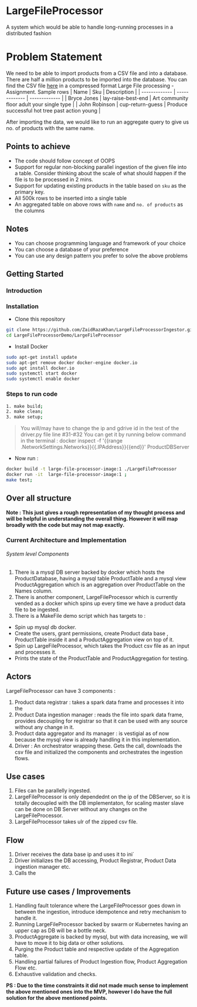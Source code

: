 # LargeFileProcessor
A system which would be able to handle long-running processes in a distributed fashion

# Problem Statement
We need to be able to import products from a CSV file and into a database. There are half a million products to be imported into the database. You can find the CSV file [here](https://drive.google.com/drive/folders/1X3qomdbjWU1oOTbBvxchTzjLMAwYBWFT) in a compressed format Large File processing - Assignment. 
Sample rows
| Name  | Sku | Description |
| ------------- | ------------- | ------------- |
| Bryce Jones  | lay-raise-best-end  | Art community floor adult your single type  |
| John Robinson  | cup-return-guess  | Produce successful hot tree past action young  |

After importing the data, we would like to run an aggregate query to give us no. of products with the same name.


## Points to achieve
* The code should follow concept of OOPS
* Support for regular non-blocking parallel ingestion of the given file into a table. Consider thinking about the scale of what should happen if the file is to be processed in 2 mins.
* Support for updating existing products in the table based on `sku` as the primary key. 
* All 500k rows to be inserted into a single table
* An aggregated table on above rows with `name` and `no. of products` as the columns

## Notes
* You can choose programming language and framework of your choice
* You can choose a database of your preference
* You can use any design pattern you prefer to solve the above problems

## Getting Started

### Introduction 
### Installation
* Clone this repository
```bash
git clone https://github.com/ZaidRazaKhan/LargeFileProcessorIngestor.git
cd LargeFileProcessorDemo/LargeFileProcessor
```
* Install Docker
```bash
sudo apt-get install update
sudo apt-get remove docker docker-engine docker.io
sudo apt install docker.io
sudo systemctl start docker
sudo systemctl enable docker
```
### Steps to run code
```bash
1. make build; 
2. make clean; 
3. make setup; 
```

> You will/may have to change the ip and gdrive id in the test of the driver.py file line #31-#32
>You can get it by running below command in the terminal :
> docker inspect -f '{{range .NetworkSettings.Networks}}{{.IPAddress}}{{end}}' ProductDBServer

* Now run :
```bash
docker build -t large-file-processor-image:1 ./LargeFileProcessor
docker run -it  large-file-processor-image:1 ; 
make test;
```

## Over all structure
**Note : This just gives a rough representation of my thought process and will be helpful in understanding the overall thing. However it will map broadly with the code but may not map exactly.**

### Current Architecture and Implementation
###### System level Components
1. There is a mysql DB server backed by docker which hosts the ProductDatabase, having a mysql table ProductTable and a mysql view ProductAggregation which is an aggregation over ProductTable on the Names column.
2. There is another component, LargeFileProcessor which is currently vended as a docker which spins up every time we have a product data file to be ingested.
3. There is a MakeFile demo script which has targets to :
- Spin up mysql db docker.
- Create the users, grant permissions, create Product data base , ProductTable inside it and a ProductAggregation view on top of it.
- Spin up LargeFileProcessor, which takes the Product csv file as an input and processes it.
- Prints the state of the ProductTable and ProductAggregation for testing.

## Actors
LargeFileProcessor can have 3 components :
1. Product data registrar : takes a spark data frame and processes it into the
2. Product Data ingestion manager : reads the file into spark data frame, provides decoupling for registrar so that it can be used with any source without any change in it.
2. Product data aggregator and its manager : is vestigial as of now because the mysql view is already handling it in this implementation.
3. Driver : An orchestrator wrapping these. Gets the call, downloads the csv file and initialized the components and orchestrates the ingestion flows.

## Use cases
1. Files can be parallelly ingested.
2. LargeFileProcessor is only dependednt on the ip of the DBServer, so it is totally decoupled with the DB implementaton, for scaling master slave can be done on DB Server without any changes on the LargeFileProcessor.
3. LargeFileProcessor takes ulr of the zipped csv file.

## Flow
1. Driver receives the data base ip and uses it to ini`
1. Driver initializes the DB accessing, Product Registrar, Product Data ingestion manager etc.
2. Calls the

## Future use cases / Improvements
1. Handling fault tolerance where the LargeFileProcessor goes down in between the ingestion, introduce idempotence and retry mechanism to handle it.
2. Running LargeFileProcessor backed by swarm or Kubernetes having an upper cap as DB will be a bottle neck.
3. ProductAggregate is backed by mysql, but with data increasing, we will have to move it to big data or other solutions.
4. Purging the Product table and respective update of the Aggregation table.
5. Handling partial failures of Product Ingestion flow, Product Aggregation Flow etc.
6. Exhaustive validation and checks.

**PS : Due to the time constraints it did not made much sense to implement the above mentioned ones into the MVP, however I do have the full solution for the above mentioned points.**





<!-- ### Please ignore below






# Problem Statement
We need to be able to import products from a CSV file and into a database. There are half a million products to be imported into the database. You can find the CSV file [here](https://drive.google.com/drive/folders/1X3qomdbjWU1oOTbBvxchTzjLMAwYBWFT) in a compressed format Large File processing - Assignment. 
Sample rows
| Name  | Sku | Description |
| ------------- | ------------- | ------------- |
| Bryce Jones  | lay-raise-best-end  | Art community floor adult your single type  |
| John Robinson  | cup-return-guess  | Produce successful hot tree past action young  |

After importing the data, we would like to run an aggregate query to give us no. of products with the same name.

## Points to achieve
* The code should follow concept of OOPS
* Support for regular non-blocking parallel ingestion of the given file into a table. Consider thinking about the scale of what should happen if the file is to be processed in 2 mins.
* Support for updating existing products in the table based on `sku` as the primary key. 
* All 500k rows to be inserted into a single table
* An aggregated table on above rows with `name` and `no. of products` as the columns


## Notes
* You can choose programming language and framework of your choice
* You can choose a database of your preference
* You can use any design pattern you prefer to solve the above problems

## Getting Started

### Introduction 

### Steps to run code
Will be updated later!!

### Schemas and details for table generation
Will be updated later!!

### Points achieved
* None

### Future Improvements
Implementation of the above problem statement


### Installation
* Clone this repository
```bash
git clone https://github.com/ZaidRazaKhan/LargeFileProcessor.git
cd LargeFileProcessor
```
* Install the requirements (not checked)
```bash
Language dependent
```
### Download data csv
```bash
python download_dummy_csv_data.py
```

## Conclusion
Project Just got initiated!!

## Author
* [Zaid Khan](http://tooschoolforcool.xyz/) ([@ZaidRazaKhan](https://github.com/ZaidRazaKhan)) -->

